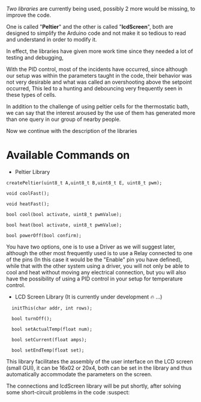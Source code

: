 _Two libraries_ are currently being used, possibly 2 more would be missing, to improve the code.

One is called "__Peltier__" and the other is called "__lcdScreen__", both are designed to simplify the Arduino code and not make it so tedious to read and understand in order to modify it.

In effect, the libraries have given more work time since they needed a lot of testing and debugging,

With the PID control, most of the incidents have occurred, since although our setup was within the parameters taught in the code, their behavior was not very desirable and what was called an overshooting above the setpoint occurred, This led to a hunting and debouncing very frequently seen in these types of cells.

In addition to the challenge of using peltier cells for the thermostatic bath, we can say that the interest aroused by the use of them has generated more than one query in our group of nearby people.

Now we continue with the description of the libraries

# Available Commands on
- Peltier Library

```
createPeltier(uint8_t A,uint8_t B,uint8_t E, uint8_t pwm);

void coolFast();

void heatFast();

bool cool(bool activate, uint8_t pwmValue);

bool heat(bool activate, uint8_t pwmValue);

bool powerOff(bool confirm);

```
You have two options, one is to use a Driver as we will suggest later, although the other most frequently used is to use a Relay connected to one of the pins (In this case it would be the "Enable" pin you have defined), while that with the other system using a driver, you will not only be able to cool and heat without moving any electrical connection, but you will also have the possibility of using a PID control in your setup for temperature control.

- LCD Screen Library  (It is currently under development :fire: ...)
```
  initThis(char addr, int rows);

  bool turnOff();

  bool setActualTemp(float num);

  bool setCurrent(float amps);

  bool setEndTemp(float set);
```
This library facilitates the assembly of the user interface on the LCD screen (small GUI), it can be 16x02 or 20x4, both can be set in the library and thus automatically accommodate the parameters on the screen.

The connections and lcdScreen library will be put shortly, after solving some short-circuit problems in the code :suspect:
